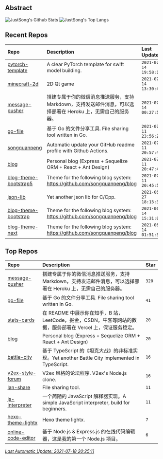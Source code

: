 ## Abstract
![JustSong's Github Stats](https://github-readme-stats.vercel.app/api?username=songquanpeng&show_icons=true&hide_border=true)
![JustSong's Top Langs](https://github-readme-stats.vercel.app/api/top-langs/?username=songquanpeng&layout=compact&hide_border=true&langs_count=10)

## Recent Repos
|Repo|Description|Last Update|
|:--|:--|:--|
|[pytorch-template](https://github.com/songquanpeng/pytorch-template)|A clear PyTorch template for swift model building.|`2021-07-14 19:58:12`|
|[minecraft-2d](https://github.com/songquanpeng/minecraft-2d)|2D Qt game|`2021-07-14 13:30:41`|
|[message-pusher](https://github.com/songquanpeng/message-pusher)|搭建专属于你的微信消息推送服务，支持 Markdown，支持发送邮件消息，可以选择部署在 Heroku 上，无需自己的服务器。|`2021-07-14 00:27:55`|
|[go-file](https://github.com/songquanpeng/go-file)|基于 Go 的文件分享工具. File sharing tool written in Go.|`2021-07-11 23:56:22`|
|[songquanpeng](https://github.com/songquanpeng/songquanpeng)|Automatic update your GitHub readme profile with Github Actions.|`2021-07-11 20:57:48`|
|[blog](https://github.com/songquanpeng/blog)|Personal blog (Express + Sequelize ORM + React + Ant Design)|`2021-07-11 20:47:40`|
|[blog-theme-bootstrap5](https://github.com/songquanpeng/blog-theme-bootstrap5)|Theme for the following blog system: https://github.com/songquanpeng/blog|`2021-07-11 20:45:53`|
|[json-lib](https://github.com/songquanpeng/json-lib)|Yet another json lib for C/Cpp.|`2021-06-27 18:15:32`|
|[blog-theme-bootstrap](https://github.com/songquanpeng/blog-theme-bootstrap)|Theme for the following blog system: https://github.com/songquanpeng/blog|`2021-06-14 15:31:04`|
|[blog-theme-next](https://github.com/songquanpeng/blog-theme-next)|Theme for the following blog system: https://github.com/songquanpeng/blog|`2021-06-14 01:51:37`|

## Top Repos
|Repo|Description|Star|
|:--|:--|:--|
|[message-pusher](https://github.com/songquanpeng/message-pusher)|搭建专属于你的微信消息推送服务，支持 Markdown，支持发送邮件消息，可以选择部署在 Heroku 上，无需自己的服务器。|`320`|
|[go-file](https://github.com/songquanpeng/go-file)|基于 Go 的文件分享工具. File sharing tool written in Go.|`41`|
|[stats-cards](https://github.com/songquanpeng/stats-cards)|在 README 中展示你在知乎，B 站，LeetCode，掘金，CSDN，牛客等网站的数据，服务部署在 Vercel 上，保证服务稳定。|`20`|
|[blog](https://github.com/songquanpeng/blog)|Personal blog (Express + Sequelize ORM + React + Ant Design)|`20`|
|[battle-city](https://github.com/songquanpeng/battle-city)|基于 TypeScript 的《坦克大战》的非标准实现。Yet another Battle City implemented in TypeScript.|`16`|
|[v2ex-style-forum](https://github.com/songquanpeng/v2ex-style-forum)|V2ex 风格的论坛程序. V2ex's Node.js clone.|`16`|
|[lan-share](https://github.com/songquanpeng/lan-share)|File sharing tool. |`11`|
|[js-interpreter](https://github.com/songquanpeng/js-interpreter)|一个简陋的 JavaScript 解释器实现。A simple JavaScript interpreter, build for beginners.|`11`|
|[hexo-theme-lightx](https://github.com/songquanpeng/hexo-theme-lightx)|Hexo theme lightx.|`7`|
|[online-code-editor](https://github.com/songquanpeng/online-code-editor)|基于 Node.js & Express.js 的在线代码编辑器，这是我的第一个 Node.js 项目。|`6`|



*[Last Automatic Update: 2021-07-18 20:25:11](https://github.com/songquanpeng/songquanpeng/blob/master/help.md)*
